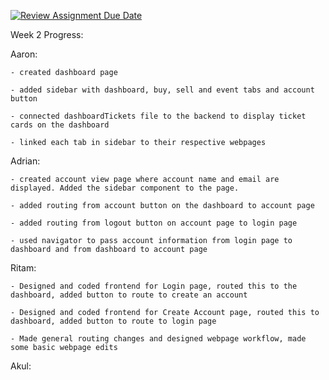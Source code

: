 [![Review Assignment Due Date](https://classroom.github.com/assets/deadline-readme-button-24ddc0f5d75046c5622901739e7c5dd533143b0c8e959d652212380cedb1ea36.svg)](https://classroom.github.com/a/3e23_jye)


Week 2 Progress:

  Aaron:
  
    - created dashboard page
    
    - added sidebar with dashboard, buy, sell and event tabs and account button
    
    - connected dashboardTickets file to the backend to display ticket cards on the dashboard
    
    - linked each tab in sidebar to their respective webpages
    
  Adrian:
  
    - created account view page where account name and email are displayed. Added the sidebar component to the page.
    
    - added routing from account button on the dashboard to account page
    
    - added routing from logout button on account page to login page 
    
    - used navigator to pass account information from login page to dashboard and from dashboard to account page
    
  Ritam: 
  
    - Designed and coded frontend for Login page, routed this to the dashboard, added button to route to create an account

    - Designed and coded frontend for Create Account page, routed this to dashboard, added button to route to login page

    - Made general routing changes and designed webpage workflow, made some basic webpage edits

  
  Akul:

  
